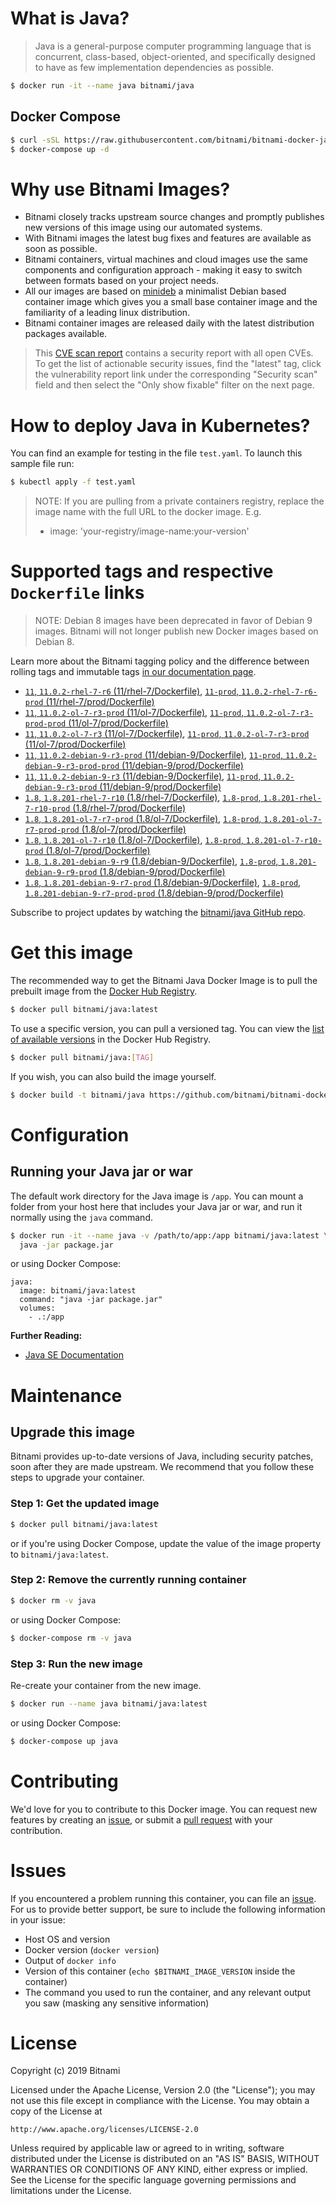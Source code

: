 # What is Java?

> Java is a general-purpose computer programming language that is concurrent, class-based, object-oriented, and specifically designed to have as few implementation dependencies as possible.

```bash
$ docker run -it --name java bitnami/java
```

## Docker Compose

```bash
$ curl -sSL https://raw.githubusercontent.com/bitnami/bitnami-docker-java/master/docker-compose.yml > docker-compose.yml
$ docker-compose up -d
```

# Why use Bitnami Images?

* Bitnami closely tracks upstream source changes and promptly publishes new versions of this image using our automated systems.
* With Bitnami images the latest bug fixes and features are available as soon as possible.
* Bitnami containers, virtual machines and cloud images use the same components and configuration approach - making it easy to switch between formats based on your project needs.
* All our images are based on [minideb](https://github.com/bitnami/minideb) a minimalist Debian based container image which gives you a small base container image and the familiarity of a leading linux distribution.
* Bitnami container images are released daily with the latest distribution packages available.


> This [CVE scan report](https://quay.io/repository/bitnami/java?tab=tags) contains a security report with all open CVEs. To get the list of actionable security issues, find the "latest" tag, click the vulnerability report link under the corresponding "Security scan" field and then select the "Only show fixable" filter on the next page.

# How to deploy Java in Kubernetes?

You can find an example for testing in the file `test.yaml`. To launch this sample file run:

```bash
$ kubectl apply -f test.yaml
```

> NOTE: If you are pulling from a private containers registry, replace the image name with the full URL to the docker image. E.g.
>
> - image: 'your-registry/image-name:your-version'

# Supported tags and respective `Dockerfile` links

> NOTE: Debian 8 images have been deprecated in favor of Debian 9 images. Bitnami will not longer publish new Docker images based on Debian 8.

Learn more about the Bitnami tagging policy and the difference between rolling tags and immutable tags [in our documentation page](https://docs.bitnami.com/containers/how-to/understand-rolling-tags-containers/).


- [`11`, `11.0.2-rhel-7-r6` (11/rhel-7/Dockerfile)](https://github.com/bitnami/bitnami-docker-java/blob/11.0.2-rhel-7-r6/11/rhel-7/Dockerfile), [`11-prod`, `11.0.2-rhel-7-r6-prod` (11/rhel-7/prod/Dockerfile)](https://github.com/bitnami/bitnami-docker-java/blob/11.0.2-rhel-7-r6/11/rhel-7/prod/Dockerfile)
- [`11`, `11.0.2-ol-7-r3-prod` (11/ol-7/Dockerfile)](https://github.com/bitnami/bitnami-docker-java/blob/11.0.2-ol-7-r3-prod/11/ol-7/Dockerfile), [`11-prod`, `11.0.2-ol-7-r3-prod-prod` (11/ol-7/prod/Dockerfile)](https://github.com/bitnami/bitnami-docker-java/blob/11.0.2-ol-7-r3-prod/11/ol-7/prod/Dockerfile)
- [`11`, `11.0.2-ol-7-r3` (11/ol-7/Dockerfile)](https://github.com/bitnami/bitnami-docker-java/blob/11.0.2-ol-7-r3/11/ol-7/Dockerfile), [`11-prod`, `11.0.2-ol-7-r3-prod` (11/ol-7/prod/Dockerfile)](https://github.com/bitnami/bitnami-docker-java/blob/11.0.2-ol-7-r3/11/ol-7/prod/Dockerfile)
- [`11`, `11.0.2-debian-9-r3-prod` (11/debian-9/Dockerfile)](https://github.com/bitnami/bitnami-docker-java/blob/11.0.2-debian-9-r3-prod/11/debian-9/Dockerfile), [`11-prod`, `11.0.2-debian-9-r3-prod-prod` (11/debian-9/prod/Dockerfile)](https://github.com/bitnami/bitnami-docker-java/blob/11.0.2-debian-9-r3-prod/11/debian-9/prod/Dockerfile)
- [`11`, `11.0.2-debian-9-r3` (11/debian-9/Dockerfile)](https://github.com/bitnami/bitnami-docker-java/blob/11.0.2-debian-9-r3/11/debian-9/Dockerfile), [`11-prod`, `11.0.2-debian-9-r3-prod` (11/debian-9/prod/Dockerfile)](https://github.com/bitnami/bitnami-docker-java/blob/11.0.2-debian-9-r3/11/debian-9/prod/Dockerfile)
- [`1.8`, `1.8.201-rhel-7-r10` (1.8/rhel-7/Dockerfile)](https://github.com/bitnami/bitnami-docker-java/blob/1.8.201-rhel-7-r10/1.8/rhel-7/Dockerfile), [`1.8-prod`, `1.8.201-rhel-7-r10-prod` (1.8/rhel-7/prod/Dockerfile)](https://github.com/bitnami/bitnami-docker-java/blob/1.8.201-rhel-7-r10/1.8/rhel-7/prod/Dockerfile)
- [`1.8`, `1.8.201-ol-7-r7-prod` (1.8/ol-7/Dockerfile)](https://github.com/bitnami/bitnami-docker-java/blob/1.8.201-ol-7-r7-prod/1.8/ol-7/Dockerfile), [`1.8-prod`, `1.8.201-ol-7-r7-prod-prod` (1.8/ol-7/prod/Dockerfile)](https://github.com/bitnami/bitnami-docker-java/blob/1.8.201-ol-7-r7-prod/1.8/ol-7/prod/Dockerfile)
- [`1.8`, `1.8.201-ol-7-r10` (1.8/ol-7/Dockerfile)](https://github.com/bitnami/bitnami-docker-java/blob/1.8.201-ol-7-r10/1.8/ol-7/Dockerfile), [`1.8-prod`, `1.8.201-ol-7-r10-prod` (1.8/ol-7/prod/Dockerfile)](https://github.com/bitnami/bitnami-docker-java/blob/1.8.201-ol-7-r10/1.8/ol-7/prod/Dockerfile)
- [`1.8`, `1.8.201-debian-9-r9` (1.8/debian-9/Dockerfile)](https://github.com/bitnami/bitnami-docker-java/blob/1.8.201-debian-9-r9/1.8/debian-9/Dockerfile), [`1.8-prod`, `1.8.201-debian-9-r9-prod` (1.8/debian-9/prod/Dockerfile)](https://github.com/bitnami/bitnami-docker-java/blob/1.8.201-debian-9-r9/1.8/debian-9/prod/Dockerfile)
- [`1.8`, `1.8.201-debian-9-r7-prod` (1.8/debian-9/Dockerfile)](https://github.com/bitnami/bitnami-docker-java/blob/1.8.201-debian-9-r7-prod/1.8/debian-9/Dockerfile), [`1.8-prod`, `1.8.201-debian-9-r7-prod-prod` (1.8/debian-9/prod/Dockerfile)](https://github.com/bitnami/bitnami-docker-java/blob/1.8.201-debian-9-r7-prod/1.8/debian-9/prod/Dockerfile)

Subscribe to project updates by watching the [bitnami/java GitHub repo](https://github.com/bitnami/bitnami-docker-java).

# Get this image

The recommended way to get the Bitnami Java Docker Image is to pull the prebuilt image from the [Docker Hub Registry](https://hub.docker.com/r/bitnami/java).

```bash
$ docker pull bitnami/java:latest
```

To use a specific version, you can pull a versioned tag. You can view the [list of available versions](https://hub.docker.com/r/bitnami/java/tags/) in the Docker Hub Registry.

```bash
$ docker pull bitnami/java:[TAG]
```

If you wish, you can also build the image yourself.

```bash
$ docker build -t bitnami/java https://github.com/bitnami/bitnami-docker-java.git
```

# Configuration

## Running your Java jar or war

The default work directory for the Java image is `/app`. You can mount a folder from your host here that includes your Java jar or war, and run it normally using the `java` command.

```bash
$ docker run -it --name java -v /path/to/app:/app bitnami/java:latest \
  java -jar package.jar
```

or using Docker Compose:

```
java:
  image: bitnami/java:latest
  command: "java -jar package.jar"
  volumes:
    - .:/app
```

**Further Reading:**

  - [Java SE Documentation](https://docs.oracle.com/javase/8/docs/api/)

# Maintenance

## Upgrade this image

Bitnami provides up-to-date versions of Java, including security patches, soon after they are made upstream. We recommend that you follow these steps to upgrade your container.

### Step 1: Get the updated image

```bash
$ docker pull bitnami/java:latest
```

or if you're using Docker Compose, update the value of the image property to `bitnami/java:latest`.

### Step 2: Remove the currently running container

```bash
$ docker rm -v java
```

or using Docker Compose:

```bash
$ docker-compose rm -v java
```

### Step 3: Run the new image

Re-create your container from the new image.

```bash
$ docker run --name java bitnami/java:latest
```

or using Docker Compose:

```bash
$ docker-compose up java
```

# Contributing

We'd love for you to contribute to this Docker image. You can request new features by creating an [issue](https://github.com/bitnami/bitnami-docker-java/issues), or submit a [pull request](https://github.com/bitnami/bitnami-docker-java/pulls) with your contribution.

# Issues

If you encountered a problem running this container, you can file an [issue](https://github.com/bitnami/bitnami-docker-java/issues). For us to provide better support, be sure to include the following information in your issue:

- Host OS and version
- Docker version (`docker version`)
- Output of `docker info`
- Version of this container (`echo $BITNAMI_IMAGE_VERSION` inside the container)
- The command you used to run the container, and any relevant output you saw (masking any sensitive
information)

# License

Copyright (c) 2019 Bitnami

Licensed under the Apache License, Version 2.0 (the "License");
you may not use this file except in compliance with the License.
You may obtain a copy of the License at

    http://www.apache.org/licenses/LICENSE-2.0

Unless required by applicable law or agreed to in writing, software
distributed under the License is distributed on an "AS IS" BASIS,
WITHOUT WARRANTIES OR CONDITIONS OF ANY KIND, either express or implied.
See the License for the specific language governing permissions and
limitations under the License.
